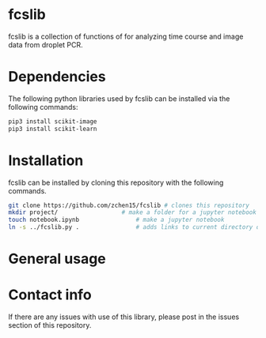 # fcslib
fcslib is a collection of functions of for analyzing time course and image data from droplet PCR.

# Dependencies
The following python libraries used by fcslib can be installed via the following commands:
```bash
pip3 install scikit-image
pip3 install scikit-learn
```

# Installation
fcslib can be installed by cloning this repository with the following commands.
```bash
git clone https://github.com/zchen15/fcslib	# clones this repository
mkdir project/					# make a folder for a jupyter notebook
touch notebook.ipynb				# make a jupyter notebook
ln -s ../fcslib.py . 				# adds links to current directory of your juypter notebook so fcslib can be imported for use
```

# General usage


# Contact info
If there are any issues with use of this library, please post in the issues section of this repository.

